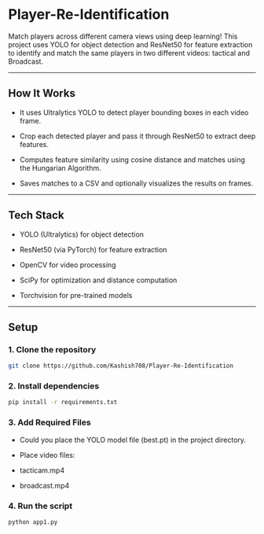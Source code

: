 # Player-Re-Identification

Match players across different camera views using deep learning!
This project uses YOLO for object detection and ResNet50 for feature extraction to identify and match the same players in two different videos: tactical and Broadcast.

---
## **How It Works**

- It uses Ultralytics YOLO to detect player bounding boxes in each video frame.

- Crop each detected player and pass it through ResNet50 to extract deep features.

- Computes feature similarity using cosine distance and matches using the Hungarian Algorithm.

- Saves matches to a CSV and optionally visualizes the results on frames.

---
## **Tech Stack**

- YOLO (Ultralytics) for object detection

- ResNet50 (via PyTorch) for feature extraction

- OpenCV for video processing

- SciPy for optimization and distance computation

- Torchvision for pre-trained models

---
## **Setup** 

### 1. Clone the repository

```bash
git clone https://github.com/Kashish708/Player-Re-Identification
```

### 2. Install dependencies

```bash
pip install -r requirements.txt
```

### 3. Add Required Files

- Could you place the YOLO model file (best.pt) in the project directory. 

- Place video files:

-  tacticam.mp4

-  broadcast.mp4

### 4.  Run the script

```bash
python app1.py
```
